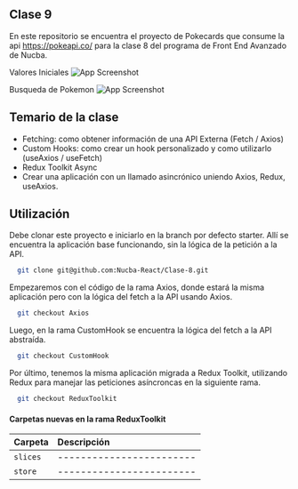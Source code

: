 ## Clase 9

En este repositorio se encuentra el proyecto de Pokecards que consume la api https://pokeapi.co/ para la clase 8 del programa de Front End Avanzado de Nucba.

Valores Iniciales
![App Screenshot](https://res.cloudinary.com/dcatzxqqf/image/upload/v1657580611/coding/Readmes/Reaact/Clase-7/Clase-7-Axios_fwbj2j.png)

Busqueda de Pokemon
![App Screenshot](https://res.cloudinary.com/dcatzxqqf/image/upload/v1657580611/coding/Readmes/Reaact/Clase-7/Clase-7-Axios2_tw6pb7.png)

## Temario de la clase

- Fetching: como obtener información de una API Externa (Fetch / Axios)
- Custom Hooks: como crear un hook personalizado y como utilizarlo (useAxios / useFetch)
- Redux Toolkit Async 
- Crear una aplicación con un llamado asincrónico uniendo Axios, Redux, useAxios.



## Utilización

Debe clonar este proyecto e iniciarlo en la branch por defecto starter. Allí se encuentra la aplicación base funcionando, sin la lógica de la petición a la API.

```bash
  git clone git@github.com:Nucba-React/Clase-8.git
```

Empezaremos con el código de la rama Axios, donde estará la misma aplicación pero con la lógica del fetch a la API usando Axios. 

```bash
  git checkout Axios
```

Luego, en la rama CustomHook se encuentra la lógica del fetch a la API abstraída. 

```bash
  git checkout CustomHook
```

Por último, tenemos la misma aplicación migrada a Redux Toolkit, utilizando Redux para manejar las peticiones asíncroncas en la siguiente rama.

```bash
  git checkout ReduxToolkit
```


#### Carpetas nuevas en la rama ReduxToolkit

| Carpeta    | Descripción                |
| :--------|:------------------------- |
| `slices` | ------------------------ |
| `store` | ------------------------ |





